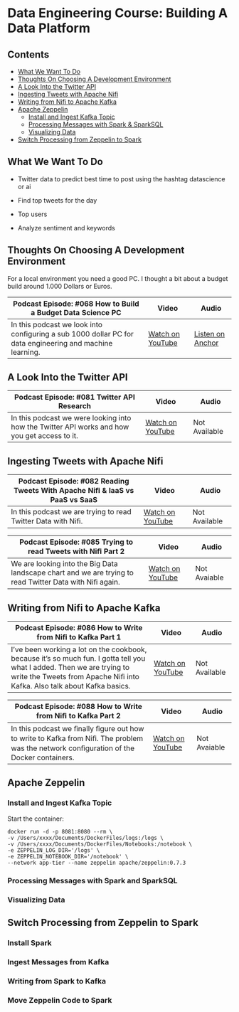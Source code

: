 Data Engineering Course: Building A Data Platform
=================================================

## Contents

- [What We Want To Do](HandsOnCourse.md#what-we-want-to-do)
- [Thoughts On Choosing A Development Environment](HandsOnCourse.md#thoughts-on-choosing-a-development-environment)
- [A Look Into the Twitter API](HandsOnCourse.md#a-look-into-the-twiiter-api)
- [Ingesting Tweets with Apache Nifi](HandsOnCourse.md#ingesting-tweets-with-apache-nifi)
- [Writing from Nifi to Apache Kafka](HandsOnCourse.md#writing-from-nifi-to-kafka)
- [Apache Zeppelin](HandsOnCourse.md#apache-zeppelin)
  - [Install and Ingest Kafka Topic](HandsOnCourse.md#install-and-ingest-kafka-topic)
  - [Processing Messages with Spark & SparkSQL](HandsOnCourse.md#processing-messages-with-spark-and-sparksql)
  - [Visualizing Data](HandsOnCourse.md#visualizing-data)
- [Switch Processing from Zeppelin to Spark](HandsOnCourse.md#switch-processing-from-zeppelin-to-spark)

What We Want To Do
------------------

-   Twitter data to predict best time to post using the hashtag
    datascience or ai

-   Find top tweets for the day

-   Top users

-   Analyze sentiment and keywords

Thoughts On Choosing A Development Environment
----------------------------------------------

For a local environment you need a good PC. I thought a bit about a
budget build around 1.000 Dollars or Euros.

| Podcast Episode: #068 How to Build a Budget Data Science PC  |Video|Audio|
|------------------|----|----|
|In this podcast we look into conﬁguring a sub 1000 dollar PC for data engineering and machine learning. | [Watch on YouTube](https://youtu.be/00NWR-II6ek) | [Listen on Anchor](https://anchor.fm/andreaskayy/episodes/068-A-Budget-Data-Science-PC-Build-e45inh)|

A Look Into the Twitter API
---------------------------

| Podcast Episode: #081 Twitter API Research |Video|Audio|
|------------------|----|----|
|In this podcast we were looking into how the Twitter API works and how you get access to it. | [Watch on YouTube](https://youtu.be/UnAXKxeIlyg) |Not Available|


Ingesting Tweets with Apache Nifi
---------------------------------

| Podcast Episode: #082 Reading Tweets With Apache Niﬁ & IaaS vs PaaS vs SaaS |Video|Audio|
|------------------|----|----|
|In this podcast we are trying to read Twitter Data with Niﬁ. | [Watch on YouTube](https://youtu.be/pWuT4UAocUY) | Not Available |

| Podcast Episode: #085 Trying to read Tweets with Niﬁ Part 2 |Video|Audio|
|------------------|----|----|
|We are looking into the Big Data landscape chart and we are trying to read Twitter Data with Niﬁ again. | [Watch on YouTube](https://youtu.be/OLUwXr8-gAk) | Not Avaiable |


Writing from Nifi to Apache Kafka
---------------------------------

| Podcast Episode: #086 How to Write from Niﬁ to Kafka Part 1 |Video|Audio|
|------------------|----|----|
|I’ve been working a lot on the cookbook, because it’s so much fun. I gotta tell you what I added. Then we are trying to write the Tweets from Apache Niﬁ into Kafka. Also talk about Kafka basics. | [Watch on YouTube](https://youtu.be/F7Y-ygnyJMg) | Not Available |

| Podcast Episode: #088 How to Write from Niﬁ to Kafka Part 2 |Video|Audio|
|------------------|----|----|
|In this podcast we ﬁnally ﬁgure out how to write to Kafka from Niﬁ. The problem was the network conﬁguration of the Docker containers. | [Watch on YouTube](https://youtu.be/pJbRnBQmoCs) | Not Avaiable |


Apache Zeppelin
---------------

### Install and Ingest Kafka Topic

Start the container:


    docker run -d -p 8081:8080 --rm \
    -v /Users/xxxx/Documents/DockerFiles/logs:/logs \
    -v /Users/xxxx/Documents/DockerFiles/Notebooks:/notebook \
    -e ZEPPELIN_LOG_DIR='/logs' \
    -e ZEPPELIN_NOTEBOOK_DIR='/notebook' \
    --network app-tier --name zeppelin apache/zeppelin:0.7.3

### Processing Messages with Spark and SparkSQL

### Visualizing Data

Switch Processing from Zeppelin to Spark
----------------------------------------

### Install Spark

### Ingest Messages from Kafka

### Writing from Spark to Kafka

### Move Zeppelin Code to Spark
